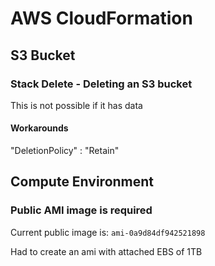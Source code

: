 # AWS CloudFormation

## S3 Bucket

### Stack Delete - Deleting an S3 bucket

This is not possible if it has data

#### Workarounds

"DeletionPolicy" : "Retain"

## Compute Environment

### Public AMI image is required

Current public image is: `ami-0a9d84df942521898`

Had to create an ami with attached EBS of 1TB

